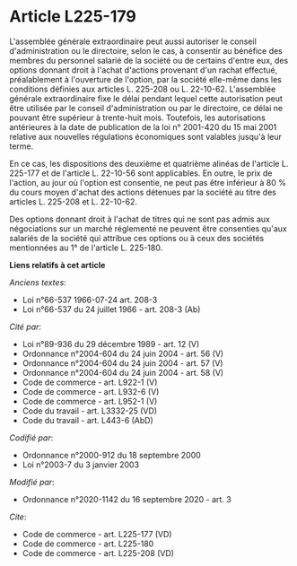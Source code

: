 # Article L225-179

L'assemblée générale extraordinaire peut aussi autoriser le conseil d'administration ou le directoire, selon le cas, à
consentir au bénéfice des membres du personnel salarié de la société ou de certains d'entre eux, des options donnant droit à
l'achat d'actions provenant d'un rachat effectué, préalablement à l'ouverture de l'option, par la société elle-même dans les
conditions définies aux articles L. 225-208 ou L. 22-10-62. L'assemblée générale extraordinaire fixe le délai pendant lequel
cette autorisation peut être utilisée par le conseil d'administration ou par le directoire, ce délai ne pouvant être
supérieur à trente-huit mois. Toutefois, les autorisations antérieures à la date de publication de la loi n° 2001-420 du 15
mai 2001 relative aux nouvelles régulations économiques sont valables jusqu'à leur terme.

En ce cas, les dispositions des deuxième et quatrième alinéas de l'article L. 225-177  et de l'article L. 22-10-56 sont
applicables. En outre, le prix de l'action, au jour où l'option est consentie, ne peut pas être inférieur à 80 % du cours
moyen d'achat des actions détenues par la société au titre des articles L. 225-208 et L. 22-10-62.

Des options donnant droit à l'achat de titres qui ne sont pas admis aux négociations sur un marché réglementé ne peuvent être
consenties qu'aux salariés de la société qui attribue ces options ou à ceux des sociétés mentionnées au 1° de l'article L.
225-180.

**Liens relatifs à cet article**

_Anciens textes_:

  - Loi n°66-537 1966-07-24 art. 208-3
  - Loi n°66-537 du 24 juillet 1966 - art. 208-3 (Ab)

_Cité par_:

  - Loi n°89-936 du 29 décembre 1989 - art. 12 (V)
  - Ordonnance n°2004-604 du 24 juin 2004 - art. 56 (V)
  - Ordonnance n°2004-604 du 24 juin 2004 - art. 57 (V)
  - Ordonnance n°2004-604 du 24 juin 2004 - art. 58 (V)
  - Code de commerce - art. L922-1 (V)
  - Code de commerce - art. L932-6 (V)
  - Code de commerce - art. L952-1 (V)
  - Code du travail - art. L3332-25 (VD)
  - Code du travail - art. L443-6 (AbD)

_Codifié par_:

  - Ordonnance n°2000-912 du 18 septembre 2000
  - Loi n°2003-7 du 3 janvier 2003

_Modifié par_:

  - Ordonnance n°2020-1142 du 16 septembre 2020 - art. 3

_Cite_:

  - Code de commerce - art. L225-177 (VD)
  - Code de commerce - art. L225-180
  - Code de commerce - art. L225-208 (VD)
